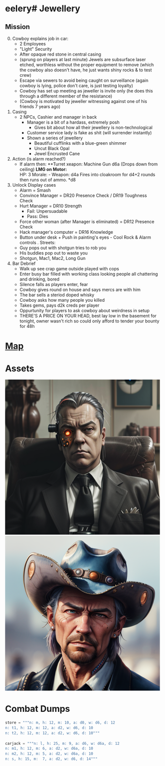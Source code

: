 # eelery# Jewellery

## Mission
0. Cowboy explains job in car:
	- 2 Employees
	- "Light" Security
	- After opaque red stone in central casing
	- (sprung on players at last minute) Jewels are subsurface laser etched, worthless without the proper equipment to remove (which the cowboy also doesn't have, he just wants shiny rocks & to test crew)
	- Escape via sewers to avoid being caught on surveillance (again cowboy is lying, police don't care, is just testing loyalty)
	- Cowboy has set up meeting as jeweller is invite only (he does this through a different member of the resistance)
	- (Cowboy is motivated by jeweller witnessing against one of his friends 7 years ago)
1. Casing
	- 2 NPCs, Cashier and manager in back
		- Manager is a bit of a hardass, extremely posh
			- Gives bit about how all their jewellery is non-technological
		- Customer service lady is fake as shit (will surrender instantly)
		- Shown a series of jewellery
			- Beautiful cufflinks with a blue-green shimmer
			- Uncut Black Opal
			- Jewel Encrusted Cane
2. Action (is alarm reached?)
	- If alarm then:
			**Turret xeapon: Machine Gun d6a (Drops down from ceiling)
			**LMG on Motor:** <br> HP: 3 Morale: - Weapon: d4a
			Fires into cloakroom for d4+2 rounds then runs out of ammo.
		*d8
3. Unlock Display cases
	- Alarm = Smash
	- Convince Manager = DR20 Presence Check / DR19 Toughness Check
	- Hurt Manager = DR10 Strength
		- Fail: Unpersuadable
		- Pass: Dies
	- Force other woman (after Manager is eliminated) = DR12 Presence Check
	- Hack manager's computer = DR16 Knowledge
	- Button under desk + Push in painting's eyes - Cool Rock & Alarm controls 
. Streets:
	- Guy pops out with shotgun tries to rob you
	- His buddies pop out to waste you
	- Shotgun, Mac1, Mac2, Long Gun
6. Bar Debrief
	- Walk up see crap game outside played with cops
	- Enter busy bar filled with working class looking people all chattering and drinking, bored
	- Silence falls as players enter, fear
	- Cowboy gives round on house and says mercs are with him
	- The bar sells a steriod doped whisky
	- Cowboy asks how many people you killed
	- Takes gems, pays d2k creds per player
	- Oppurtunity for players to ask cowboy about weirdness in setup
	- THERE'S A PRICE ON YOUR HEAD, best lay low in the basement for tonight, owner wasn't rich so could only afford to tender your bounty for 48h

# [Map](https://excalidraw.com/#json=W_biwfYzY6NURPXNTLv3z,WfTky5C1MT0JoVaBKRASdg)
# Assets 
![manager](https://github.com/WayfaringBloke/dnd/blob/main/assets/m1/manager.png?raw=true)![Ronald](https://github.com/WayfaringBloke/dnd/blob/main/assets/rnpc/Ronald.png?raw=true)
# Combat Dumps
```py
store = """n: m, h: 12, m: 10, a: d0, w: d6, d: 12
n: t1, h: 12, m: 12, a: d2, w: d6, d: 10
n: t2, h: 12, m: 12, a: d2, w: d6, d: 10"""

carjack = """n: l, h: 25, m: 9, a: d6, w: d6a, d: 12
n: m1, h: 12, m: 6, a: d2, w: d6a, d: 10
n: m2, h: 12, m: 5, a: d2, w: d6a, d: 10
n: s, h: 15, m:  7, a: d2, w: d6, d: 14"""

```
<!--stackedit_data:
eyJoaXN0b3J5IjpbODExODI3MTQ3LDE4MjUwMzgwODAsLTEwMD
MzNTMzNjIsMTMwMTcwNjEwMV19
-->